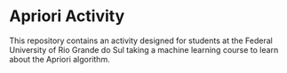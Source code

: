 # Apriori Activity
This repository contains an activity designed for students at the Federal University of Rio Grande do Sul taking a machine learning course to learn about the Apriori algorithm.
